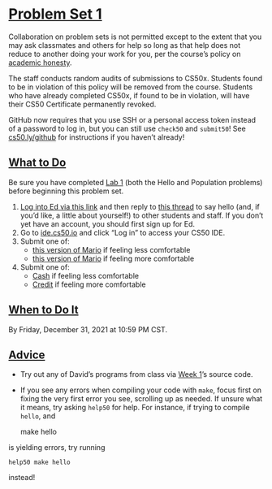 [Problem Set 1](#problem-set-1)
===============================

Collaboration on problem sets is not permitted except to the extent that you may ask classmates and others for help so long as that help does not reduce to another doing your work for you, per the course’s policy on [academic honesty](../../syllabus/#academic-honesty).

The staff conducts random audits of submissions to CS50x. Students found to be in violation of this policy will be removed from the course. Students who have already completed CS50x, if found to be in violation, will have their CS50 Certificate permanently revoked.

GitHub now requires that you use SSH or a personal access token instead of a password to log in, but you can still use `check50` and `submit50`! See [cs50.ly/github](https://cs50.ly/github) for instructions if you haven’t already!

[What to Do](#what-to-do)
-------------------------

Be sure you have completed [Lab 1](../../labs/1/) (both the Hello and Population problems) before beginning this problem set.

1.  [Log into Ed via this link](https://cs50.edx.org/ed) and then reply to [this thread](https://us.edstem.org/courses/176/discussion/13252) to say hello (and, if you’d like, a little about yourself!) to other students and staff. If you don’t yet have an account, you should first sign up for Ed.
2.  Go to [ide.cs50.io](https://ide.cs50.io) and click “Log in” to access your CS50 IDE.
3.  Submit one of:
    *   [this version of Mario](mario/less/) if feeling less comfortable
    *   [this version of Mario](mario/more/) if feeling more comfortable
4.  Submit one of:
    *   [Cash](cash/) if feeling less comfortable
    *   [Credit](credit/) if feeling more comfortable

[When to Do It](#when-to-do-it)
-------------------------------

By Friday, December 31, 2021 at 10:59 PM CST[](https://time.cs50.io/2021-12-31T23:59:00-05:00).

[Advice](#advice)
-----------------

*   Try out any of David’s programs from class via [Week 1](../../weeks/1/)’s source code.
*   If you see any errors when compiling your code with `make`, focus first on fixing the very first error you see, scrolling up as needed. If unsure what it means, try asking `help50` for help. For instance, if trying to compile `hello`, and

    make hello


is yielding errors, try running

    help50 make hello


instead!
